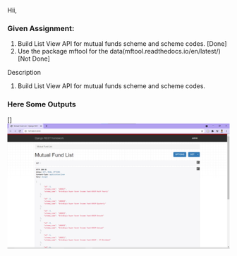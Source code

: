 Hii,

<h3>Given Assignment:</h3> 

1. Build List View API for mutual funds scheme and scheme codes.  [Done]
2. Use the package mftool for the data(mftool.readthedocs.io/en/latest/)[Not Done]



Description

1. Build List View API for mutual funds scheme and scheme codes.

<h3>Here Some Outputs</h3> 

[<img align="left" alt=""  src="https://raw.githubusercontent.com/sasi-bit/assesment/main/mysite/myapp/Templates/Snap.png" />]
